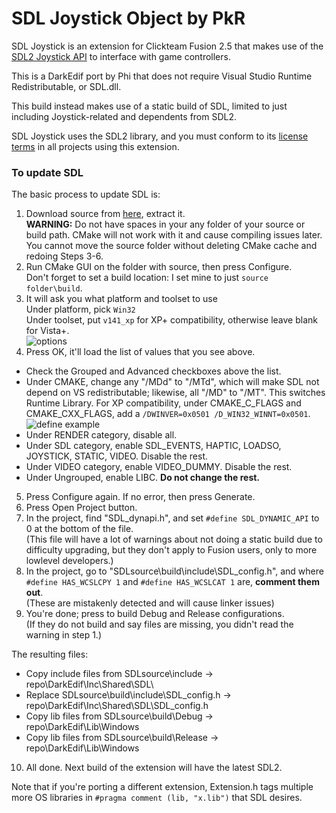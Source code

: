 # SDL Joystick Object by PkR

SDL Joystick is an extension for Clickteam Fusion 2.5 that makes use of the [SDL2 Joystick API](https://www.libsdl.org/release/SDL-1.2.15/docs/html/joystick.html) to interface with game controllers.

This is a DarkEdif port by Phi that does not require Visual Studio Runtime Redistributable, or SDL.dll.

This build instead makes use of a static build of SDL, limited to just including Joystick-related and dependents from SDL2.

SDL Joystick uses the SDL2 library, and you must conform to its [license terms](https://www.libsdl.org/license.php) in all projects using this extension.

### To update SDL
The basic process to update SDL is:
1. Download source from [here](https://www.libsdl.org/download-2.0.php), extract it.  
  **WARNING:** Do not have spaces in your any folder of your source or build path. CMake will not work with it and cause compiling issues later. You cannot move the source folder without deleting CMake cache and redoing Steps 3-6.
2. Run CMake GUI on the folder with source, then press Configure.  
  Don't forget to set a build location: I set mine to just `source folder\build`.
3. It will ask you what platform and toolset to use  
  Under platform, pick `Win32`  
  Under toolset, put `v141_xp` for XP+ compatibility, otherwise leave blank for Vista+.  
  ![options](https://cdn.discordapp.com/attachments/409878770242289666/773008157361307648/unknown.png)  
4. Press OK, it'll load the list of values that you see above.
* Check the Grouped and Advanced checkboxes above the list.
* Under CMAKE, change any "/MDd" to "/MTd", which will make SDL not depend on VS redistributable; likewise, all "/MD" to "/MT". This switches Runtime Library.
  For XP compatibility, under CMAKE_C_FLAGS and CMAKE_CXX_FLAGS, add a `/DWINVER=0x0501 /D_WIN32_WINNT=0x0501`.  
  ![define example](https://cdn.discordapp.com/attachments/409878770242289666/773008280145625138/unknown.png)
* Under RENDER category, disable all.
* Under SDL category, enable SDL_EVENTS, HAPTIC, LOADSO, JOYSTICK, STATIC, VIDEO. Disable the rest.
* Under VIDEO category, enable VIDEO_DUMMY. Disable the rest.
* Under Ungrouped, enable LIBC. **Do not change the rest.**
5. Press Configure again. If no error, then press Generate.
6. Press Open Project button.
7. In the project, find "SDL_dynapi.h", and set `#define SDL_DYNAMIC_API` to 0 at the bottom of the file.  
  (This file will have a lot of warnings about not doing a static build due to difficulty upgrading, but they don't apply to Fusion users, only to more lowlevel developers.)
8. In the project, go to "SDLsource\build\include\SDL_config.h", and where `#define HAS_WCSLCPY 1` and `#define HAS_WCSLCAT 1` are, **comment them out**.  
  (These are mistakenly detected and will cause linker issues)
9. You're done; press to build Debug and Release configurations.  
  (If they do not build and say files are missing, you didn't read the warning in step 1.)


The resulting files:
* Copy include files from SDLsource\include -> repo\DarkEdif\Inc\Shared\SDL\
* Replace SDLsource\build\include\SDL_config.h -> repo\DarkEdif\Inc\Shared\SDL\SDL_config.h
* Copy lib files from SDLsource\build\Debug -> repo\DarkEdif\Lib\Windows
* Copy lib files from SDLsource\build\Release -> repo\DarkEdif\Lib\Windows
10. All done. Next build of the extension will have the latest SDL2.

Note that if you're porting a different extension, Extension.h tags multiple more OS libraries in `#pragma comment (lib, "x.lib")` that SDL desires.
